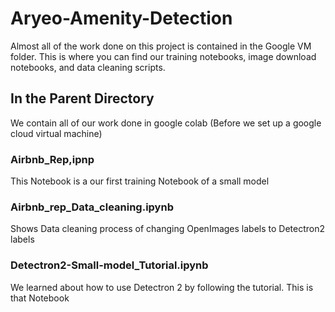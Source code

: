 # Aryeo-Amenity-Detection
Almost all of the work done on this project is contained in the Google VM folder. This is where you can find our training notebooks, image download notebooks, and  data cleaning scripts. 

## In the Parent Directory
We contain all of our work done in google colab (Before we set up a google cloud virtual machine) 

### Airbnb_Rep,ipnp
This Notebook is a our first training Notebook of a small model

### Airbnb_rep_Data_cleaning.ipynb
Shows Data cleaning process of changing OpenImages labels to Detectron2 labels

### Detectron2-Small-model_Tutorial.ipynb
We learned about how to use Detectron 2 by following the tutorial. This is that Notebook




